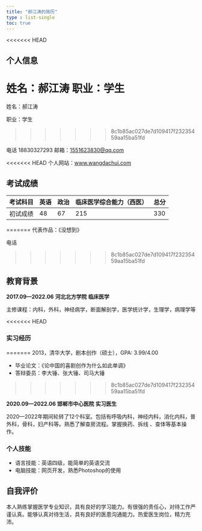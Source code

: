 ```yaml
---
title: "郝江涛的简历"
type : list-single
toc: true
---
```


<<<<<<< HEAD
## 个人信息 ##

姓名：郝江涛          	职业：学生
=======
姓名：郝江涛

职业：学生
>>>>>>> 8c1b85ac027de7d109417f23235459aa15ba51fd

电话 18830327293      邮箱：1551623830@qq.com

<<<<<<< HEAD
个人网站：www.wangdachui.com

## 考试成绩

| 考试科目 | 英语 | 政治 | 临床医学综合能力（西医） | 总分 |
| -------- | ---- | ---- | ------------------------ | ---- |
| 初试成绩 | 48   | 67   | 215                      | 330  |

=======
代表作品：《没想到》

电话
>>>>>>> 8c1b85ac027de7d109417f23235459aa15ba51fd


## 教育背景

**2017.09—2022.06**						**河北北方学院** 						**临床医学**

主修课程：内科，外科，神经病学，断面解剖学，医学统计学，生理学，病理学等

<<<<<<< HEAD
### 实习经历
=======
2013，清华大学，剧本创作（硕士），GPA: 3.99/4.00

   - 毕业论文：《论中国的喜剧创作为什么如此单调》
   - 答辩委员：李大锤、张大锤、司马大锤
>>>>>>> 8c1b85ac027de7d109417f23235459aa15ba51fd

**2020.09—2022.06** 						**邯郸市中心医院** 					**实习医生**

2020—2022年期间轮转了12个科室。包括有呼吸内科，神经内科，消化内科，普外科，骨科，妇产科等。熟悉了解查房流程。掌握换药、拆线 、查体等基本操作。

### 个人技能

- 语言技能：英语四级，能简单的英语交流
- 电脑技能：网页开发，熟悉Photoshop的使用

## 自我评价

本人熟练掌握医学专业知识，具有良好的学习能力。有很强的责任心，对待工作严谨认真。能够认真对待生活，具有良好的医患沟通能力。热爱医生岗位，精力充沛。









